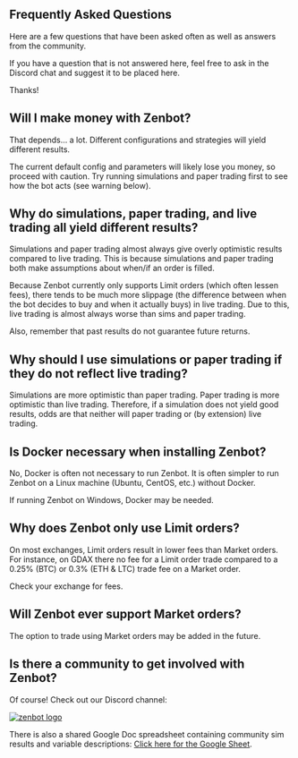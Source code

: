 ## Frequently Asked Questions

Here are a few questions that have been asked often as well as answers from the community.

If you have a question that is not answered here, feel free to ask in the Discord chat and suggest it to be placed here.

Thanks!


## Will I make money with Zenbot?

That depends… a lot. Different configurations and strategies will yield different results.

The current default config and parameters will likely lose you money, so proceed with caution. Try running simulations and paper trading first to see how the bot acts (see warning below).


## Why do simulations, paper trading, and live trading all yield different results?

Simulations and paper trading almost always give overly optimistic results compared to live trading. This is because simulations and paper trading both make assumptions about when/if an order is filled.

Because Zenbot currently only supports Limit orders (which often lessen fees), there tends to be much more slippage (the difference between when the bot decides to buy and when it actually buys) in live trading. Due to this, live trading is almost always worse than sims and paper trading.

Also, remember that past results do not guarantee future returns.


## Why should I use simulations or paper trading if they do not reflect live trading?

Simulations are more optimistic than paper trading.
Paper trading is more optimistic than live trading.
Therefore, if a simulation does not yield good results, odds are that neither will paper trading or (by extension) live trading.


## Is Docker necessary when installing Zenbot?

No, Docker is often not necessary to run Zenbot. It is often simpler to run Zenbot on a Linux machine (Ubuntu, CentOS, etc.) without Docker.

If running Zenbot on Windows, Docker may be needed.


## Why does Zenbot only use Limit orders?

On most exchanges, Limit orders result in lower fees than Market orders. For instance, on GDAX there no fee for a Limit order trade compared to a 0.25% (BTC) or 0.3% (ETH & LTC) trade fee on a Market order.

Check your exchange for fees.


## Will Zenbot ever support Market orders?

The option to trade using Market orders may be added in the future.


## Is there a community to get involved with Zenbot?

Of course! Check out our Discord channel: 

[![zenbot logo](https://rawgit.com/carlos8f/zenbot/master/assets/discord.png)](https://discord.gg/ZdAd2gP)

There is also a shared Google Doc spreadsheet containing community sim results and variable descriptions:
[Click here for the Google Sheet](https://docs.google.com/spreadsheets/d/1WjFKRUY4KpkdIJiA3RVvKqiyNkMe9xtgLSfYESFXk1g/edit#gid=70204991).
